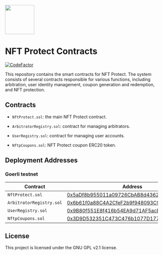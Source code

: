 <img src="https://github.com/NFT-Protect/.github/raw/main/profile/git-avatar.png" width="96">

# NFT Protect Contracts

[![CodeFactor](https://www.codefactor.io/repository/github/nftprotect/nftprotect-contracts/badge)](https://www.codefactor.io/repository/github/nftprotect/nftprotect-contracts)

This repository contains the smart contracts for NFT Protect. The system consists of several contracts responsible for various functions, including arbitration, user identity management, coupon generation and redemption, and NFT protection.

## Contracts

- `NftProtect.sol`: the main NFT Protect contract.

- `ArbitratorRegistry.sol`: contract for managing arbitrators.

- `UserRegistry.sol`: contract for managing user accounts.

- `NftpCoupons.sol`: NFT Protect coupon ERC20 token.

## Deployment Addresses

### Goerli testnet

| Contract  | Address |
| ------------- | ------------- |
| `NftProtect.sol` | [0x5aDf8b955011a09726CbAB8d43622ac1B2fB344F](https://goerli.etherscan.io/address/0x5aDf8b955011a09726CbAB8d43622ac1B2fB344F) |
| `ArbitratorRegistry.sol` | [0x6b61f0a88C4A2CfeF2b9f948093C95531a6B9F04](https://goerli.etherscan.io/address/0x6b61f0a88C4A2CfeF2b9f948093C95531a6B9F04)  |
| `UserRegistry.sol` | [0x9B80f551E8f416b54EA9d71AF5acE49aA0609aAC](https://goerli.etherscan.io/address/0x9B80f551E8f416b54EA9d71AF5acE49aA0609aAC) |
| `NftpCoupons.sol` | [0x3D9D532351C473C476b1077D1770f373B5f1AAc4](https://goerli.etherscan.io/address/0x3D9D532351C473C476b1077D1770f373B5f1AAc4) |


## License

This project is licensed under the GNU GPL v2.1 license.
